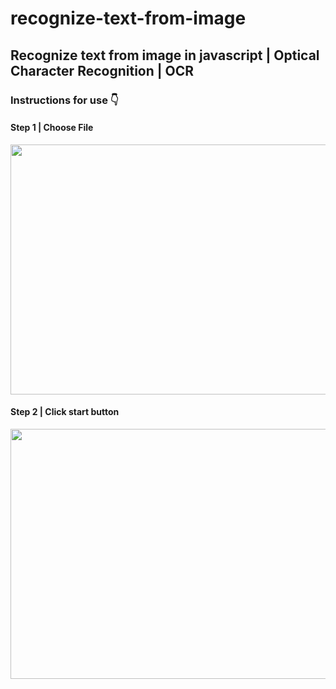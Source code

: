 # recognize-text-from-image
## Recognize text from image in javascript | Optical Character Recognition | OCR

<h3>Instructions for use 👇</h3>
<h4>Step 1 | Choose File</h4>
<img src="https://github.com/ulugbekivich/recognize-text-from-image/blob/main/assets/choose_file.jpg" width="660" height="400">
<br>
<h4>Step 2 | Click start button</h4>
<img src="https://github.com/ulugbekivich/recognize-text-from-image/blob/main/assets/start.jpg" width="660" height="400">